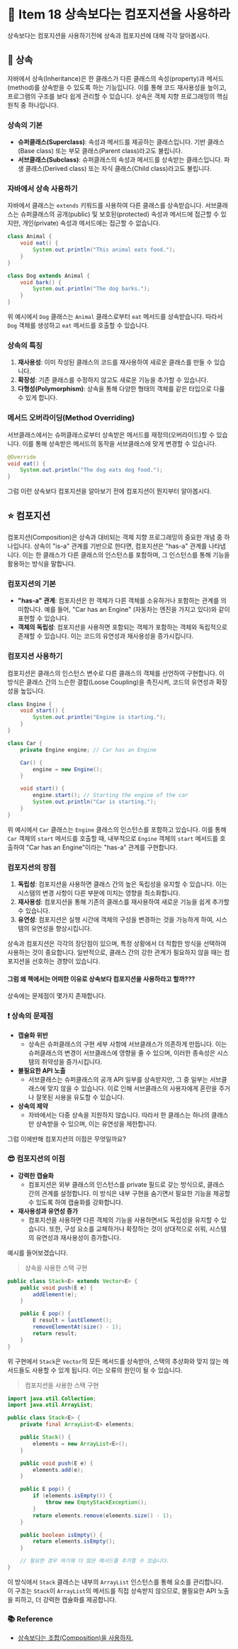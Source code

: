 # 🚀 Item 18 상속보다는 컴포지션을 사용하라


상속보다는 컴포지션을 사용하기전에 상속과 컴포지션에 대해 각각 알아봅시다.


## 🎾 상속

자바에서 상속(Inheritance)은 한 클래스가 다른 클래스의 속성(property)과 메서드(method)를 상속받을 수 있도록 하는 기능입니다. 이를 통해 코드 재사용성을 높이고, 프로그램의 구조를 보다 쉽게 관리할 수 있습니다. 상속은 객체 지향 프로그래밍의 핵심 원칙 중 하나입니다.

### 상속의 기본

- **슈퍼클래스(Superclass)**: 속성과 메서드를 제공하는 클래스입니다. 기반 클래스(Base class) 또는 부모 클래스(Parent class)라고도 불립니다.
- **서브클래스(Subclass)**: 슈퍼클래스의 속성과 메서드를 상속받는 클래스입니다. 파생 클래스(Derived class) 또는 자식 클래스(Child class)라고도 불립니다.

### 자바에서 상속 사용하기

자바에서 클래스는 `extends` 키워드를 사용하여 다른 클래스를 상속받습니다. 서브클래스는 슈퍼클래스의 공개(public) 및 보호된(protected) 속성과 메서드에 접근할 수 있지만, 개인(private) 속성과 메서드에는 접근할 수 없습니다.

```java
class Animal {
    void eat() {
        System.out.println("This animal eats food.");
    }
}

class Dog extends Animal {
    void bark() {
        System.out.println("The dog barks.");
    }
}

```

위 예시에서 `Dog` 클래스는 `Animal` 클래스로부터 `eat` 메서드를 상속받습니다. 따라서 `Dog` 객체를 생성하고 `eat` 메서드를 호출할 수 있습니다.

### 상속의 특징

1. **재사용성**: 이미 작성된 클래스의 코드를 재사용하여 새로운 클래스를 만들 수 있습니다.
2. **확장성**: 기존 클래스를 수정하지 않고도 새로운 기능을 추가할 수 있습니다.
3. **다형성(Polymorphism)**: 상속을 통해 다양한 형태의 객체를 같은 타입으로 다룰 수 있게 합니다.

### 메서드 오버라이딩(Method Overriding)

서브클래스에서는 슈퍼클래스로부터 상속받은 메서드를 재정의(오버라이드)할 수 있습니다. 이를 통해 상속받은 메서드의 동작을 서브클래스에 맞게 변경할 수 있습니다.

```java
@Override
void eat() {
    System.out.println("The dog eats dog food.");
}

```

그럼 이런 상속보다 컴포지션을 알아보기 전에 컴포지션이 뭔지부터 알아봅시다.


## ⭐️ 컴포지션

컴포지션(Composition)은 상속과 대비되는 객체 지향 프로그래밍의 중요한 개념 중 하나입니다. 상속이 "is-a" 관계를 기반으로 한다면, 컴포지션은 "has-a" 관계를 나타냅니다. 이는 한 클래스가 다른 클래스의 인스턴스를 포함하며, 그 인스턴스를 통해 기능을 활용하는 방식을 말합니다.

### 컴포지션의 기본

- **"has-a" 관계**: 컴포지션은 한 객체가 다른 객체를 소유하거나 포함하는 관계를 의미합니다. 예를 들어, "Car has an Engine" (자동차는 엔진을 가지고 있다)와 같이 표현할 수 있습니다.
- **객체의 독립성**: 컴포지션을 사용하면 포함되는 객체가 포함하는 객체와 독립적으로 존재할 수 있습니다. 이는 코드의 유연성과 재사용성을 증가시킵니다.

### 컴포지션 사용하기

컴포지션은 클래스의 인스턴스 변수로 다른 클래스의 객체를 선언하여 구현합니다. 이 방식은 클래스 간의 느슨한 결합(Loose Coupling)을 촉진시켜, 코드의 유연성과 확장성을 높입니다.

```java
class Engine {
    void start() {
        System.out.println("Engine is starting.");
    }
}

class Car {
    private Engine engine; // Car has an Engine

    Car() {
        engine = new Engine();
    }

    void start() {
        engine.start(); // Starting the engine of the car
        System.out.println("Car is starting.");
    }
}

```


위 예시에서 `Car` 클래스는 `Engine` 클래스의 인스턴스를 포함하고 있습니다. 이를 통해 `Car` 객체의 `start` 메서드를 호출할 때, 내부적으로 `Engine` 객체의 `start` 메서드를 호출하여 "Car has an Engine"이라는 "has-a" 관계를 구현합니다.

### 컴포지션의 장점

1. **독립성**: 컴포지션을 사용하면 클래스 간의 높은 독립성을 유지할 수 있습니다. 이는 시스템의 변경 사항이 다른 부분에 미치는 영향을 최소화합니다.
2. **재사용성**: 컴포지션을 통해 기존의 클래스를 재사용하여 새로운 기능을 쉽게 추가할 수 있습니다.
3. **유연성**: 컴포지션은 실행 시간에 객체의 구성을 변경하는 것을 가능하게 하여, 시스템의 유연성을 향상시킵니다.


상속과 컴포지션은 각각의 장단점이 있으며, 특정 상황에서 더 적합한 방식을 선택하여 사용하는 것이 중요합니다. 일반적으로, 클래스 간의 강한 관계가 필요하지 않을 때는 컴포지션을 선호하는 경향이 있습니다.

#### 그럼 왜 책에서는 어떠한 이유로 상속보다 컴포지션을 사용하라고 할까???  

상속에는 문제점이 몇가지 존재합니다.


### ❗️ 상속의 문제점

- **캡슐화 위반**
	- 상속은 슈퍼클래스의 구현 세부 사항에 서브클래스가 의존하게 만듭니다. 이는 슈퍼클래스의 변경이 서브클래스에 영향을 줄 수 있으며, 이러한 종속성은 시스템의 취약성을 증가시킵니다.
- **불필요한 API 노출** 
	- 서브클래스는 슈퍼클래스의 공개 API 일부를 상속받지만, 그 중 일부는 서브클래스에 맞지 않을 수 있습니다. 이로 인해 서브클래스의 사용자에게 혼란을 주거나 잘못된 사용을 유도할 수 있습니다.
- **상속의 제약**
	- 자바에서는 다중 상속을 지원하지 않습니다. 따라서 한 클래스는 하나의 클래스만 상속받을 수 있으며, 이는 유연성을 제한합니다.





그럼 이에반해 컴포지션의 이점은 무엇일까요?

### 😎 컴포지션의 이점

- **강력한 캡슐화** 
	- 컴포지션은 외부 클래스의 인스턴스를 private 필드로 갖는 방식으로, 클래스 간의 관계를 설정합니다. 이 방식은 내부 구현을 숨기면서 필요한 기능을 제공할 수 있도록 하여 캡슐화를 강화합니다.
- **재사용성과 유연성 증가**
	- 컴포지션을 사용하면 다른 객체의 기능을 사용하면서도 독립성을 유지할 수 있습니다. 또한, 구성 요소를 교체하거나 확장하는 것이 상대적으로 쉬워, 시스템의 유연성과 재사용성이 증가합니다.

예시를 들어보겠습니다. 

>상속을 사용한 스택 구현
```java
public class Stack<E> extends Vector<E> {
    public void push(E e) {
        addElement(e);
    }

    public E pop() {
        E result = lastElement();
        removeElementAt(size() - 1);
        return result;
    }
}

```

위 구현에서 `Stack`은 `Vector`의 모든 메서드를 상속받아, 스택의 추상화와 맞지 않는 메서드들도 사용할 수 있게 됩니다. 이는 오류의 원인이 될 수 있습니다.

>컴포지션을 사용한 스택 구현
```java
import java.util.Collection;
import java.util.ArrayList;

public class Stack<E> {
    private final ArrayList<E> elements;

    public Stack() {
        elements = new ArrayList<E>();
    }

    public void push(E e) {
        elements.add(e);
    }

    public E pop() {
        if (elements.isEmpty()) {
            throw new EmptyStackException();
        }
        return elements.remove(elements.size() - 1);
    }

    public boolean isEmpty() {
        return elements.isEmpty();
    }

    // 필요한 경우 여기에 더 많은 메서드를 추가할 수 있습니다.
}

```

이 방식에서 `Stack` 클래스는 내부의 `ArrayList` 인스턴스를 통해 요소를 관리합니다. 이 구조는 `Stack`이 `ArrayList`의 메서드를 직접 상속받지 않으므로, 불필요한 API 노출을 피하고, 더 강력한 캡슐화를 제공합니다.



### 📚 Reference

- [상속보다는 조합(Composition)을 사용하자.](https://tecoble.techcourse.co.kr/post/2020-05-18-inheritance-vs-composition/)
